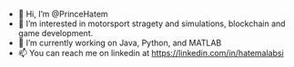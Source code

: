 - 👋 Hi, I’m @PrinceHatem
- 👀 I’m interested in motorsport stragety and simulations, blockchain and game development.
- 🌱 I’m currently working on Java, Python, and MATLAB
- 📫 You can reach me on linkedin at https://linkedin.com/in/hatemalabsi
